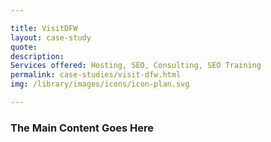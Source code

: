 ```yaml
---

title: VisitDFW
layout: case-study
quote:
description: 
Services offered: Hosting, SEO, Consulting, SEO Training
permalink: case-studies/visit-dfw.html
img: /library/images/icons/icon-plan.svg

---
```


### The Main Content Goes Here